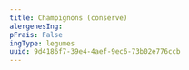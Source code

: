 ```yaml
---
title: Champignons (conserve)
alergenesIng:
pFrais: False
ingType: legumes
uuid: 9d4186f7-39e4-4aef-9ec6-73b02e776ccb
---
```

